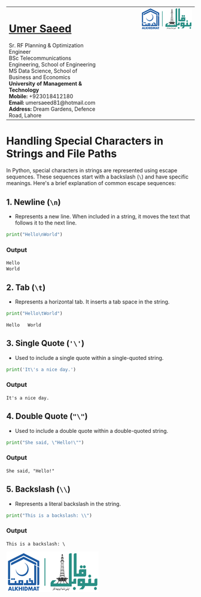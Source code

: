 <table style="border-collapse: collapse;">
  <tr>
    <td style="vertical-align: top;">
      <h1><a href="https://www.linkedin.com/in/engumersaeed/">Umer Saeed</a></h1>
      Sr. RF Planning & Optimization Engineer<br>
      BSc Telecommunications Engineering, School of Engineering<br>
      MS Data Science, School of Business and Economics<br>
      <strong>University of Management & Technology</strong><br>
      <strong>Mobile:</strong> +923018412180<br>
      <strong>Email:</strong> umersaeed81@hotmail.com<br>
      <strong>Address:</strong> Dream Gardens, Defence Road, Lahore<br>
    </td>
    <td style="vertical-align: top; padding-left: 100px;">
      <img src="https://github.com/Umersaeed81/File_Management_Operations/blob/main/log/banoqabil.png?raw=true" alt="Bano Qabil Logo" width="500"/>
    </td>
  </tr>
</table>

# Handling Special Characters in Strings and File Paths

In Python, special characters in strings are represented using escape sequences. These sequences start with a backslash (`\`) and have specific meanings. Here's a brief explanation of common escape sequences:

## 1. Newline (`\n`)
-  Represents a new line. When included in a string, it moves the text that follows it to the next line.


```python
print("Hello\nWorld")
```
### Output   
    Hello
    World
 

## 2. Tab (`\t`)
-  Represents a horizontal tab. It inserts a tab space in the string.


```python
print("Hello\tWorld")
```

    Hello	World
    

## 3. Single Quote (`'\'`)
-  Used to include a single quote within a single-quoted string.


```python
print('It\'s a nice day.')
```
### Output   
    It's a nice day.
    

## 4. Double Quote (`"\"`)
- Used to include a double quote within a double-quoted string.


```python
print("She said, \"Hello!\"")
```
### Output   
    She said, "Hello!"
    

## 5. Backslash (`\\`)
- Represents a literal backslash in the string.


```python
print("This is a backslash: \\")
```
### Output   
    This is a backslash: \

![](https://github.com/Umersaeed81/File_Management_Operations/blob/main/log/banoqabil.png?raw=true)    
